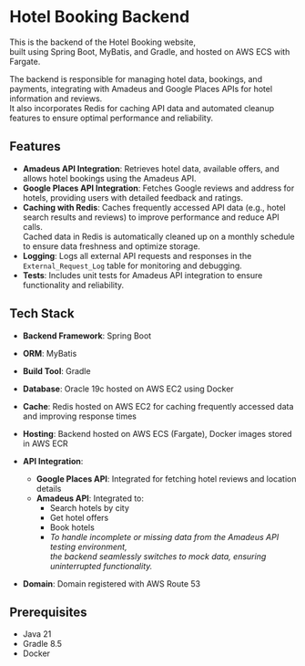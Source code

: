 # Hotel Booking Backend

This is the backend of the Hotel Booking website,  
built using Spring Boot, MyBatis, and Gradle, and hosted on AWS ECS with Fargate.

The backend is responsible for managing hotel data, bookings, and payments, integrating with Amadeus and Google Places APIs for hotel information and reviews.  
It also incorporates Redis for caching API data and automated cleanup features to ensure optimal performance and reliability.

## Features

- **Amadeus API Integration**: Retrieves hotel data, available offers, and allows hotel bookings using the Amadeus API.
- **Google Places API Integration**: Fetches Google reviews and address for hotels, providing users with detailed feedback and ratings.
- **Caching with Redis**: Caches frequently accessed API data (e.g., hotel search results and reviews) to improve performance and reduce API calls.  
  Cached data in Redis is automatically cleaned up on a monthly schedule to ensure data freshness and optimize storage.
- **Logging**: Logs all external API requests and responses in the `External_Request_Log` table for monitoring and debugging.
- **Tests**: Includes unit tests for Amadeus API integration to ensure functionality and reliability.

## Tech Stack

- **Backend Framework**: Spring Boot
- **ORM**: MyBatis
- **Build Tool**: Gradle
- **Database**: Oracle 19c hosted on AWS EC2 using Docker
- **Cache**: Redis hosted on AWS EC2 for caching frequently accessed data and improving response times
- **Hosting**: Backend hosted on AWS ECS (Fargate), Docker images stored in AWS ECR
- **API Integration**:
  - **Google Places API**: Integrated for fetching hotel reviews and location details
  - **Amadeus API**: Integrated to:
    - Search hotels by city
    - Get hotel offers
    - Book hotels
    - *To handle incomplete or missing data from the Amadeus API testing environment,  
      the backend seamlessly switches to mock data, ensuring uninterrupted functionality.*

- **Domain**: Domain registered with AWS Route 53

## Prerequisites

- Java 21
- Gradle 8.5
- Docker


